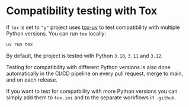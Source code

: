 # Compatibility testing with Tox

If `tox` is set to `"y"` project uses [tox-uv](https://github.com/tox-dev/tox-uv)
to test compatibility with multiple Python versions. You can run `tox` locally:

```sh
uv run tox
```

By default, the project is tested with Python `3.10`, `3.11` and `3.12`.

Testing for compatibility with different Python versions is also done automatically in the CI/CD pipeline on every pull request, merge
to main, and on each release.

If you want to test for compatbility with more Python versions you can simply add them to `tox.ini` and to the separate workflows in `.github`.

